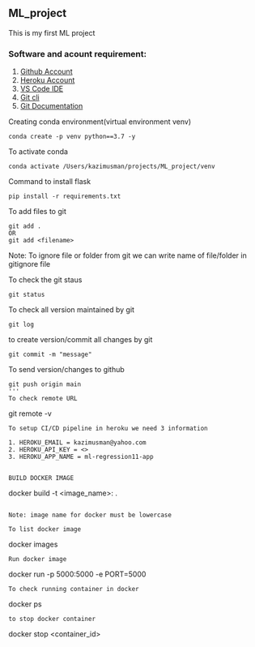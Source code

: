 ## ML_project
This is my first ML project

### Software and acount requirement: 
1. [Github Account](https://github.com/)
2. [Heroku Account](https://id.heroku.com/login)
3. [VS Code IDE](https://code.visualstudio.com/download)
4. [Git cli](https://git-scm.com/downloads)
5. [Git Documentation](https://git-scm.com/docs/gittutorial)


Creating conda environment(virtual environment venv)
```
conda create -p venv python==3.7 -y 
```

To activate conda
```
conda activate /Users/kazimusman/projects/ML_project/venv
```


Command to install flask
```
pip install -r requirements.txt
```


To add files to git
```
git add .
OR 
git add <filename>
```

Note: To ignore file or folder from git we can write name of file/folder in gitignore file

To check the git staus
```
git status
```
To check all version maintained by git
```
git log
```
to create version/commit all changes by git
```
git commit -m "message"
```
To send version/changes to github
```
git push origin main
'''
To check remote URL
```
git remote -v
```
To setup CI/CD pipeline in heroku we need 3 information

1. HEROKU_EMAIL = kazimusman@yahoo.com
2. HEROKU_API_KEY = <>
3. HEROKU_APP_NAME = ml-regression11-app


BUILD DOCKER IMAGE
```
docker build -t <image_name>:<tagname> .
```

Note: image name for docker must be lowercase

To list docker image
```
docker images
```
Run docker image 
```
docker run -p 5000:5000 -e PORT=5000 <image id>
```
To check running container in docker
```
docker ps
```
to stop docker container
```
docker stop <container_id>
```